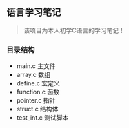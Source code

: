 ## 语言学习笔记

> 该项目为本人初学C语言的学习笔记！

### 目录结构

- main.c 主文件
- array.c 数组
- define.c 宏定义
- function.c 函数
- pointer.c 指针
- struct.c 结构体
- test_int.c 测试脚本
